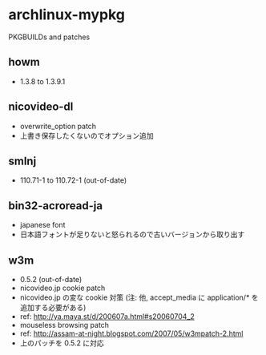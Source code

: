 # archlinux-mypkg

PKGBUILDs and patches

## howm

- 1.3.8 to 1.3.9.1

## nicovideo-dl

- overwrite_option patch
 - 上書き保存したくないのでオプション追加

## smlnj

- 110.71-1 to 110.72-1 (out-of-date)

## bin32-acroread-ja

- japanese font
 - 日本語フォントが足りないと怒られるので古いバージョンから取り出す

## w3m

- 0.5.2 (out-of-date)
 - nicovideo.jp cookie patch
 - nicovideo.jp の変な cookie 対策 (注: 他, accept_media に application/* を追加する必要がある)
 - ref: http://ya.maya.st/d/200607a.html#s20060704_2 
- mouseless browsing patch
 - ref: http://assam-at-night.blogspot.com/2007/05/w3mpatch-2.html
 - 上のパッチを 0.5.2 に対応

